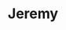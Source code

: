 ---
accent-dark: "#8d01d9"
accent-light: "#8d01d9"
image: /assets/images/pfps/jeremy.png
title: Jeremy
embed: card
---